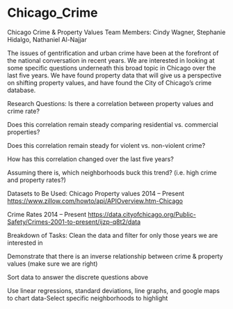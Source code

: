 # Chicago_Crime

Chicago Crime & Property Values
Team Members: Cindy Wagner, Stephanie Hidalgo, Nathaniel Al-Najjar

The issues of gentrification and urban crime have been at the forefront of the national conversation in recent years. We are interested in looking at some specific questions underneath this broad topic in Chicago over the last five years. We have found property data that will give us a perspective on shifting property values, and have found the City of Chicago’s crime database. 

Research Questions:
Is there a correlation between property values and crime rate?

Does this correlation remain steady comparing residential vs. commercial properties?

Does this correlation remain steady for violent vs. non-violent crime?

How has this correlation changed over the last five years?

Assuming there is, which neighborhoods buck this trend? (i.e. high crime and property rates?)

Datasets to Be Used:
Chicago Property values 2014 – Present
https://www.zillow.com/howto/api/APIOverview.htm-Chicago 

Crime Rates 2014 – Present
https://data.cityofchicago.org/Public-Safety/Crimes-2001-to-present/ijzp-q8t2/data 

Breakdown of Tasks:
Clean the data and filter for only those years we are interested in

Demonstrate that there is an inverse relationship between crime & property values (make sure we are right)

Sort data to answer the discrete questions above

Use linear regressions, standard deviations, line graphs, and google maps to chart data-Select specific neighborhoods to highlight